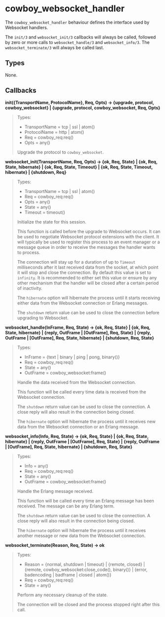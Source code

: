 cowboy_websocket_handler
========================

The `cowboy_websocket_handler` behaviour defines the interface used
by Websocket handlers.

The `init/3` and `websocket_init/3` callbacks will always be called,
followed by zero or more calls to `websocket_handle/3` and
`websocket_info/3`. The `websocket_terminate/3` will always
be called last.

Types
-----

None.

Callbacks
---------

**init({TransportName, ProtocolName}, Req, Opts)
	-> {upgrade, protocol, cowboy_websocket}
	| {upgrade, protocol, cowboy_websocket, Req, Opts}**

> Types:
>  *  TransportName = tcp | ssl | atom()
>  *  ProtocolName = http | atom()
>  *  Req = cowboy_req:req()
>  *  Opts = any()
>
> Upgrade the protocol to `cowboy_websocket`.

**websocket_init(TransportName, Req, Opts)
	-> {ok, Req, State}
	| {ok, Req, State, hibernate}
	| {ok, Req, State, Timeout}
	| {ok, Req, State, Timeout, hibernate}
	| {shutdown, Req}**

> Types:
>  *  TransportName = tcp | ssl | atom()
>  *  Req = cowboy_req:req()
>  *  Opts = any()
>  *  State = any()
>  *  Timeout = timeout()
>
> Initialize the state for this session.
>
> This function is called before the upgrade to Websocket occurs.
> It can be used to negotiate Websocket protocol extensions
> with the client. It will typically be used to register this process
> to an event manager or a message queue in order to receive
> the messages the handler wants to process.
>
> The connection will stay up for a duration of up to `Timeout`
> milliseconds after it last received data from the socket,
> at which point it will stop and close the connection.
> By default this value is set to `infinity`. It is recommended
> to either set this value or ensure by any other mechanism
> that the handler will be closed after a certain period of
> inactivity.
>
> The `hibernate` option will hibernate the process until it
> starts receiving either data from the Websocket connection
> or Erlang messages.
>
> The `shutdown` return value can be used to close the connection
> before upgrading to Websocket.

**websocket_handle(InFrame, Req, State)
	-> {ok, Req, State}
	| {ok, Req, State, hibernate}
	| {reply, OutFrame | [OutFrame], Req, State}
	| {reply, OutFrame | [OutFrame], Req, State, hibernate}
	| {shutdown, Req, State}**

> Types:
>  *  InFrame = {text | binary | ping | pong, binary()}
>  *  Req = cowboy_req:req()
>  *  State = any()
>  *  OutFrame = cowboy_websocket:frame()
>
> Handle the data received from the Websocket connection.
>
> This function will be called every time data is received
> from the Websocket connection.
>
> The `shutdown` return value can be used to close the
> connection. A close reply will also result in the connection
> being closed.
>
> The `hibernate` option will hibernate the process until
> it receives new data from the Websocket connection or an
> Erlang message.

**websocket_info(Info, Req, State)
	-> {ok, Req, State}
	| {ok, Req, State, hibernate}
	| {reply, OutFrame | [OutFrame], Req, State}
	| {reply, OutFrame | [OutFrame], Req, State, hibernate}
	| {shutdown, Req, State}**

> Types:
>  *  Info = any()
>  *  Req = cowboy_req:req()
>  *  State = any()
>  *  OutFrame = cowboy_websocket:frame()
>
> Handle the Erlang message received.
>
> This function will be called every time an Erlang message
> has been received. The message can be any Erlang term.
>
> The `shutdown` return value can be used to close the
> connection. A close reply will also result in the connection
> being closed.
>
> The `hibernate` option will hibernate the process until
> it receives another message or new data from the Websocket
> connection.

**websocket_terminate(Reason, Req, State) -> ok**

> Types:
>  *  Reason = {normal, shutdown | timeout} | {remote, closed} | {remote, cowboy_websocket:close_code(), binary()} | {error, badencoding | badframe | closed | atom()}
>  *  Req = cowboy_req:req()
>  *  State = any()
>
> Perform any necessary cleanup of the state.
>
> The connection will be closed and the process stopped right
> after this call.
